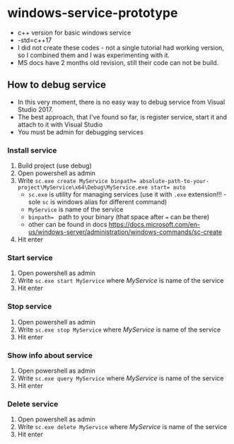# windows-service-prototype
* c++ version for basic windows service
* -std=c++17
* I did not create these codes - not a single tutorial had working version, so I combined them and I was experimenting with it.
* MS docs have 2 months old revision, still their code can not be build.

## How to debug service
* In this very moment, there is no easy way to debug service from Visual Studio 2017.
* The best approach, that I've found so far, is register service, start it and attach to it with Visual Studio
* You must be admin for debugging services

### Install service
1. Build project (use debug)
2. Open powershell as admin
3. Write ```sc.exe create MyService binpath= absolute-path-to-your-project\MyService\x64\Debug\MyService.exe start= auto```
   - ```sc.exe``` is utility for managing services (use it with ```.exe``` extension!!! - sole ```sc``` is windows alias for different command)
   - ```MyService``` is name of the service
   - ```binpath= ``` path to your binary (that space after ```=``` can be there)
   - other can be found in docs https://docs.microsoft.com/en-us/windows-server/administration/windows-commands/sc-create
4. Hit enter

### Start service
1. Open powershell as admin
2. Write ```sc.exe start MyService``` where _MyService_ is name of the service
3. Hit enter

### Stop service
1. Open powershell as admin
2. Write ```sc.exe stop MyService``` where _MyService_ is name of the service
3. Hit enter

### Show info about service
1. Open powershell as admin
2. Write ```sc.exe query MyService``` where _MyService_ is name of the service
3. Hit enter

### Delete service
1. Open powershell as admin
2. Write ```sc.exe delete MyService``` where _MyService_ is name of the service
3. Hit enter

